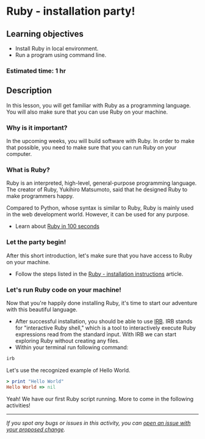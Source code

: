 # Ruby - installation party!

## Learning objectives
- Install Ruby in local environment.
- Run a program using command line.

### Estimated time: 1 hr

## Description
In this lesson, you will get familiar with Ruby as a programming language. You will also make sure that you can use Ruby on your machine.

### Why is it important?
In the upcoming weeks, you will build software with Ruby. In order to make that possible, you need to make sure that you can run Ruby on your computer.

###  What is Ruby?
Ruby is an interpreted, high-level, general-purpose programming language. The creator of Ruby, Yukihiro Matsumoto, said that he designed Ruby to make programmers happy.

Compared to Python, whose syntax is similar to Ruby, Ruby is mainly used in the web development world. However, it can be used for any purpose.

- Learn about [Ruby in 100 seconds](https://www.youtube.com/watch?v=UYm0kfnRTJk)

### Let the party begin!

After this short introduction, let's make sure that you have access to Ruby on your machine.
- Follow the steps listed in the [Ruby - installation instructions](../articles/ruby_installation_instructions.md) article.

### Let's run Ruby code on your machine!
Now that you're happily done installing Ruby, it's time to start our adventure with this beautiful language.

- After successful installation, you should be able to use [IRB](https://en.wikipedia.org/wiki/Interactive_Ruby_Shell). IRB stands for "interactive Ruby shell," which is a tool to interactively execute Ruby expressions read from the standard input. With IRB we can start exploring Ruby without creating any files.
- Within your terminal run following command:
```bash
irb
```

Let's use the recognized example of Hello World.

```ruby
> print "Hello World"
Hello World => nil
```
Yeah! We have our first Ruby script running. More to come in the following activities!

------

_If you spot any bugs or issues in this activity, you can [open an issue with your proposed change](https://github.com/microverseinc/curriculum-transversal-skills/blob/main/git-github/articles/open_issue.md)._
